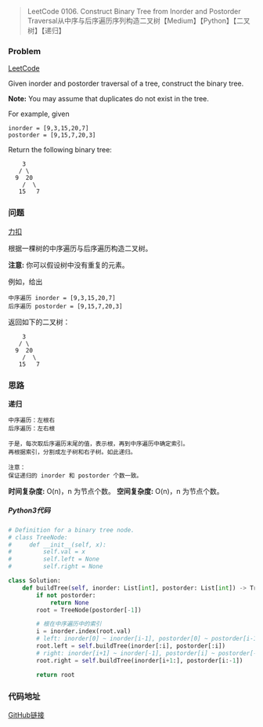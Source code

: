 > LeetCode 0106. Construct Binary Tree from Inorder and Postorder Traversal从中序与后序遍历序列构造二叉树【Medium】【Python】【二叉树】【递归】

### Problem

[LeetCode](https://leetcode.com/problems/construct-binary-tree-from-inorder-and-postorder-traversal/)

Given inorder and postorder traversal of a tree, construct the binary tree.

**Note:**
You may assume that duplicates do not exist in the tree.

For example, given

```
inorder = [9,3,15,20,7]
postorder = [9,15,7,20,3]
```

Return the following binary tree:

```
    3
   / \
  9  20
    /  \
   15   7
```

### 问题

[力扣](https://leetcode-cn.com/problems/construct-binary-tree-from-inorder-and-postorder-traversal/)

根据一棵树的中序遍历与后序遍历构造二叉树。

**注意:**
你可以假设树中没有重复的元素。

例如，给出

```
中序遍历 inorder = [9,3,15,20,7]
后序遍历 postorder = [9,15,7,20,3]
```

返回如下的二叉树：

```
    3
   / \
  9  20
    /  \
   15   7
```

### 思路

**递归**

```
中序遍历：左根右
后序遍历：左右根

于是，每次取后序遍历末尾的值，表示根，再到中序遍历中确定索引。
再根据索引，分割成左子树和右子树。如此递归。

注意：
保证递归的 inorder 和 postorder 个数一致。
```

**时间复杂度:** O(n)，n 为节点个数。
**空间复杂度:** O(n)，n 为节点个数。

##### Python3代码

```python
# Definition for a binary tree node.
# class TreeNode:
#     def __init__(self, x):
#         self.val = x
#         self.left = None
#         self.right = None

class Solution:
    def buildTree(self, inorder: List[int], postorder: List[int]) -> TreeNode:
        if not postorder:
            return None
        root = TreeNode(postorder[-1])

        # 根在中序遍历中的索引
        i = inorder.index(root.val)
        # left: inorder[0] ~ inorder[i-1], postorder[0] ~ postorder[i-1]
        root.left = self.buildTree(inorder[:i], postorder[:i])
        # right: inorder[i+1] ~ inorder[-1], postorder[i] ~ postorder[-2]
        root.right = self.buildTree(inorder[i+1:], postorder[i:-1])

        return root
```

### 代码地址

[GitHub链接](https://github.com/Wonz5130/LeetCode-Solutions/blob/master/solutions/0106-Construct-Binary-Tree-from-Inorder-and-Postorder-Traversal/0106.py)